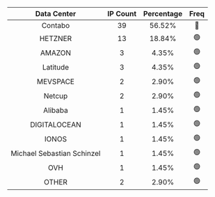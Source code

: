 | Data Center | IP Count | Percentage | Freq |
|:------------:|:--------:|:-----------:|:-----:|
| Contabo | 39 | 56.52% | 🔴 |
| HETZNER | 13 | 18.84% | 🟢 |
| AMAZON | 3 | 4.35% | 🟢 |
| Latitude | 3 | 4.35% | 🟢 |
| MEVSPACE | 2 | 2.90% | 🟢 |
| Netcup | 2 | 2.90% | 🟢 |
| Alibaba | 1 | 1.45% | 🟢 |
| DIGITALOCEAN | 1 | 1.45% | 🟢 |
| IONOS | 1 | 1.45% | 🟢 |
| Michael Sebastian Schinzel | 1 | 1.45% | 🟢 |
| OVH | 1 | 1.45% | 🟢 |
| OTHER | 2 | 2.90% | 🟢 |